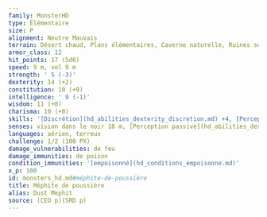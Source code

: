 ```yaml
---
family: MonsterHD
type: Élémentaire
size: P
alignment: Neutre Mauvais
terrain: Désert chaud, Plans élémentaires, Caverne naturelle, Ruines souterraines
armor_class: 12
hit_points: 17 (5d6)
speed: 9 m, vol 9 m
strength: ' 5 (-3)'
dexterity: 14 (+2)
constitution: 10 (+0)
intelligence: ' 9 (-1)'
wisdom: 11 (+0)
charisma: 10 (+0)
skills: '[Discrétion](hd_abilities_dexterity_discretion.md) +4, [Perception](hd_abilities_wisdom_perception.md) +2'
senses: vision dans le noir 18 m, [Perception passive](hd_abilities_dexterity_perception_passive.md) 12
languages: aérien, terreux
challenge: 1/2 (100 PX)
damage_vulnerabilities: de feu
damage_immunities: de poison
condition_immunities: '[empoisonné](hd_conditions_empoisonne.md)'
x_p: 100
id: monsters_hd.md#méphite-de-poussière
title: Méphite de poussière
alias: Dust Mephit
source: (CEO p)(SRD p)
---
```


